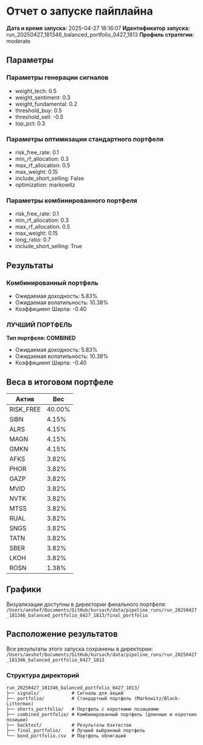 # Отчет о запуске пайплайна

**Дата и время запуска:** 2025-04-27 18:16:07
**Идентификатор запуска:** run_20250427_181346_balanced_portfolio_0427_1813
**Профиль стратегии:** moderate

## Параметры

### Параметры генерации сигналов
- weight_tech: 0.5
- weight_sentiment: 0.3
- weight_fundamental: 0.2
- threshold_buy: 0.5
- threshold_sell: -0.5
- top_pct: 0.3

### Параметры оптимизации стандартного портфеля
- risk_free_rate: 0.1
- min_rf_allocation: 0.3
- max_rf_allocation: 0.5
- max_weight: 0.15
- include_short_selling: False
- optimization: markowitz

### Параметры комбинированного портфеля
- risk_free_rate: 0.1
- min_rf_allocation: 0.3
- max_rf_allocation: 0.5
- max_weight: 0.15
- long_ratio: 0.7
- include_short_selling: True

## Результаты

### Комбинированный портфель

- Ожидаемая доходность: 5.83%
- Ожидаемая волатильность: 10.38%
- Коэффициент Шарпа: -0.40

### ЛУЧШИЙ ПОРТФЕЛЬ

**Тип портфеля: COMBINED**

- Ожидаемая доходность: 5.83%
- Ожидаемая волатильность: 10.38%
- Коэффициент Шарпа: -0.40

## Веса в итоговом портфеле

| Актив | Вес |
|-------|-----|
| RISK_FREE | 40.00% |
| SIBN | 4.15% |
| ALRS | 4.15% |
| MAGN | 4.15% |
| GMKN | 4.15% |
| AFKS | 3.82% |
| PHOR | 3.82% |
| GAZP | 3.82% |
| MVID | 3.82% |
| NVTK | 3.82% |
| MTSS | 3.82% |
| RUAL | 3.82% |
| SNGS | 3.82% |
| TATN | 3.82% |
| SBER | 3.82% |
| LKOH | 3.82% |
| ROSN | 1.38% |

## Графики

Визуализации доступны в директории финального портфеля:
`/Users/aeshef/Documents/GitHub/kursach/data/pipeline_runs/run_20250427_181346_balanced_portfolio_0427_1813/final_portfolio`

## Расположение результатов

Все результаты этого запуска сохранены в директории:
`/Users/aeshef/Documents/GitHub/kursach/data/pipeline_runs/run_20250427_181346_balanced_portfolio_0427_1813`

### Структура директорий

```
run_20250427_181346_balanced_portfolio_0427_1813/
├── signals/            # Сигналы для акций
├── portfolio/          # Стандартный портфель (Markowitz/Black-Litterman)
├── shorts_portfolio/   # Портфель с короткими позициями
├── combined_portfolio/ # Комбинированный портфель (длинные и короткие позиции)
├── backtest/           # Результаты бэктестов
├── final_portfolio/    # Лучший выбранный портфель
└── bond_portfolio.csv  # Портфель облигаций
```
